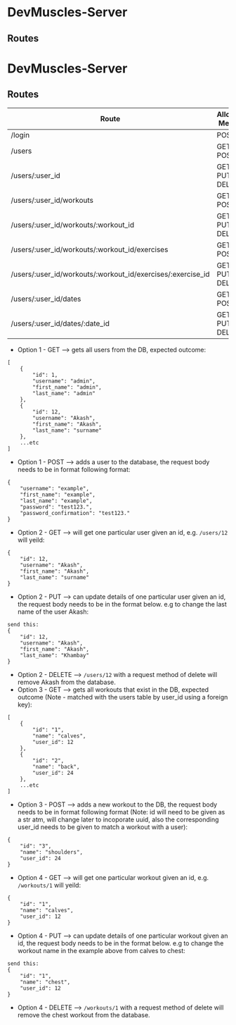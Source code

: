 # DevMuscles-Server

## Routes
# DevMuscles-Server

## Routes

|Route|Allowable Methods|
|---|---|
|/login|POST|
|/users|GET, POST|
|/users/:user_id|GET, PUT, DELETE|
|/users/:user_id/workouts|GET, POST|
|/users/:user_id/workouts/:workout_id|GET, PUT, DELETE|
|/users/:user_id/workouts/:workout_id/exercises|GET, POST|
|/users/:user_id/workouts/:workout_id/exercises/:exercise_id|GET, PUT, DELETE|
|/users/:user_id/dates|GET, POST|
|/users/:user_id/dates/:date_id|GET, PUT, DELETE|

- Option 1 - GET --> gets all users from the DB, expected outcome:
```
[
    {
        "id": 1,
        "username": "admin",
        "first_name": "admin",
        "last_name": "admin"
    },
    {
        "id": 12,
        "username": "Akash",
        "first_name": "Akash",
        "last_name": "surname"
    },
    ...etc
]
```
- Option 1 - POST --> adds a user to the database, the request body needs to be in format following format:
```
{
    "username": "example",
    "first_name": "example",
    "last_name": "example",
    "password": "test123.",
    "password_confirmation": "test123."
}
```

- Option 2 - GET --> will get one particular user given an id, e.g. ```/users/12``` will yeild:
```
{
    "id": 12,
    "username": "Akash",
    "first_name": "Akash",
    "last_name": "surname"
}
```
- Option 2 - PUT --> can update details of one particular user given an id, the request body needs to be in the format below. e.g to change the last name of the user Akash:

```
send this:
{
    "id": 12,
    "username": "Akash",
    "first_name": "Akash",
    "last_name": "Khambay"
}
```
- Option 2 - DELETE --> ```/users/12``` with a request method of delete will remove Akash from the database.
- Option 3 - GET --> gets all workouts that exist in the DB, expected outcome (Note - matched with the users table by user_id using a foreign key):
```
[
    {
        "id": "1",
        "name": "calves",
        "user_id": 12
    },
    {
        "id": "2",
        "name": "back",
        "user_id": 24
    },
    ...etc
]
```
- Option 3 - POST --> adds a new workout to the DB, the request body needs to be in format following format (Note: id will need to be given as a str atm, will change later to incoporate uuid, also the corresponding user_id needs to be given to match a workout with a user):
```
{
    "id": "3",
    "name": "shoulders",
    "user_id": 24
}
```
- Option 4 - GET --> will get one particular workout given an id, e.g. ```/workouts/1``` will yeild:
```
{
    "id": "1",
    "name": "calves",
    "user_id": 12
}
```
- Option 4 - PUT --> can update details of one particular workout given an id, the request body needs to be in the format below. e.g to change the workout name in the example above from calves to chest:

```
send this:
{
    "id": "1",
    "name": "chest",
    "user_id": 12
}
```
- Option 4 - DELETE --> ```/workouts/1``` with a request method of delete will remove the chest workout from the database.
